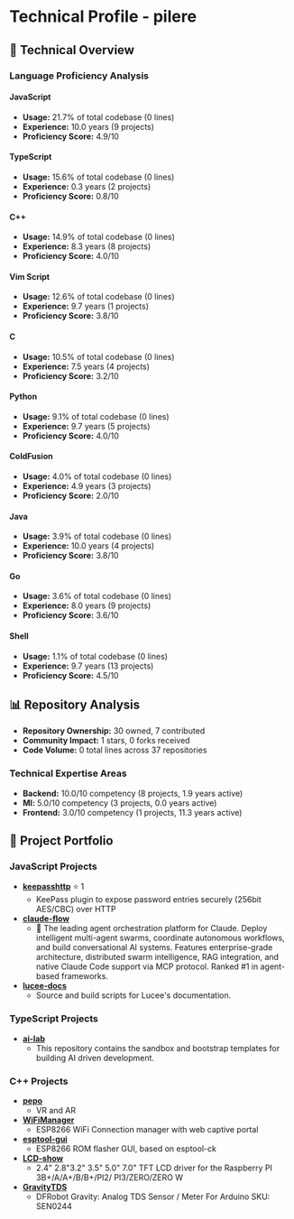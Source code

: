 # Technical Profile - pilere

## 🔧 Technical Overview

### Language Proficiency Analysis

#### JavaScript
- **Usage:** 21.7% of total codebase (0 lines)
- **Experience:** 10.0 years (9 projects)
- **Proficiency Score:** 4.9/10

#### TypeScript
- **Usage:** 15.6% of total codebase (0 lines)
- **Experience:** 0.3 years (2 projects)
- **Proficiency Score:** 0.8/10

#### C++
- **Usage:** 14.9% of total codebase (0 lines)
- **Experience:** 8.3 years (8 projects)
- **Proficiency Score:** 4.0/10

#### Vim Script
- **Usage:** 12.6% of total codebase (0 lines)
- **Experience:** 9.7 years (1 projects)
- **Proficiency Score:** 3.8/10

#### C
- **Usage:** 10.5% of total codebase (0 lines)
- **Experience:** 7.5 years (4 projects)
- **Proficiency Score:** 3.2/10

#### Python
- **Usage:** 9.1% of total codebase (0 lines)
- **Experience:** 9.7 years (5 projects)
- **Proficiency Score:** 4.0/10

#### ColdFusion
- **Usage:** 4.0% of total codebase (0 lines)
- **Experience:** 4.9 years (3 projects)
- **Proficiency Score:** 2.0/10

#### Java
- **Usage:** 3.9% of total codebase (0 lines)
- **Experience:** 10.0 years (4 projects)
- **Proficiency Score:** 3.8/10

#### Go
- **Usage:** 3.6% of total codebase (0 lines)
- **Experience:** 8.0 years (9 projects)
- **Proficiency Score:** 3.6/10

#### Shell
- **Usage:** 1.1% of total codebase (0 lines)
- **Experience:** 9.7 years (13 projects)
- **Proficiency Score:** 4.5/10

## 📊 Repository Analysis

- **Repository Ownership:** 30 owned, 7 contributed
- **Community Impact:** 1 stars, 0 forks received
- **Code Volume:** 0 total lines across 37 repositories

### Technical Expertise Areas

- **Backend:** 10.0/10 competency (8 projects, 1.9 years active)
- **Ml:** 5.0/10 competency (3 projects, 0.0 years active)
- **Frontend:** 3.0/10 competency (1 projects, 11.3 years active)

## 🚀 Project Portfolio

### JavaScript Projects

- **[keepasshttp](https://github.com/pilere/keepasshttp)** ⭐ 1
  - KeePass plugin to expose password entries securely (256bit AES/CBC) over HTTP
- **[claude-flow](https://github.com/pilere/claude-flow)**
  - 🌊 The leading agent orchestration platform for Claude. Deploy intelligent multi-agent swarms, coordinate autonomous workflows, and build conversational AI systems. Features    enterprise-grade architecture, distributed swarm intelligence, RAG integration, and native Claude Code support via MCP protocol. Ranked #1 in agent-based frameworks.
- **[lucee-docs](https://github.com/pilere/lucee-docs)**
  - Source and build scripts for Lucee's documentation.

### TypeScript Projects

- **[ai-lab](https://github.com/pilere/ai-lab)**
  - This repository contains the sandbox and bootstrap templates for building AI driven development.

### C++ Projects

- **[pepo](https://github.com/FishMoiLaPaix/pepo)**
  - VR and AR
- **[WiFiManager](https://github.com/pilere/WiFiManager)**
  - ESP8266 WiFi Connection manager with web captive portal
- **[esptool-gui](https://github.com/pilere/esptool-gui)**
  - ESP8266 ROM flasher GUI, based on esptool-ck
- **[LCD-show](https://github.com/pilere/LCD-show)**
  -   2.4" 2.8"3.2" 3.5" 5.0" 7.0" TFT LCD driver for the Raspberry PI 3B+/A/A+/B/B+/PI2/ PI3/ZERO/ZERO W
- **[GravityTDS](https://github.com/pilere/GravityTDS)**
  - DFRobot Gravity: Analog TDS Sensor / Meter For Arduino SKU: SEN0244

